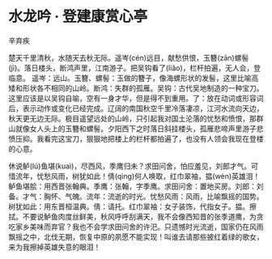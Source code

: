 <link href="../../css/style.css" rel="stylesheet" type="text/css" />

# 水龙吟 · 登建康赏心亭

<span class="r">辛弃疾

<div class="p">

楚天千里清秋，水随天去秋无际。遥岑(cén)远目，献愁供恨，玉簪(zān)螺髻(jì)。落日楼头，断鸿声里，江南游子。把吴钩看了(liǎo)，栏杆拍遍，无人会，登临意。
<span class="comment">遥岑：远山。玉簪、螺髻：玉做的簪子，像海螺形状的发髻，这里比喻高矮和形状各不相同的山岭。断鸿：失群的孤雁。吴钩：古代吴地制造的一种宝刀。这里应该是以吴钩自喻，空有一身才华，但是得不到重用。了：放在动词或形容词后，表示动作或变化已经完成。辽阔的南国秋空千里冷落凄凉，江河水流向天边，秋天更无边无际。极目遥望远处的山岭，只引起我对国土沦落的忧愁和愤恨，那群山就像女人头上的玉簪和螺髻。夕阳西下之时落日斜挂楼头，孤雁悲啼声里游子悲愤压抑。我看完这宝刀，狠狠地把楼上的栏杆都拍遍了，也没有人领会我现在登楼的心意。

休说鲈(lú)鱼堪(kuaì)，尽西风，季鹰归未？求田问舍，怕应羞见，刘郎才气。可惜流年，忧愁风雨，树犹如此！倩(qìng)何人唤取，红巾翠袖，揾(wèn)英雄泪！
<span class="comment">鲈鱼堪脍：用西晋张翰典。季鹰：张翰，字季鹰。求田问舍：置地买房。刘郎：刘备。才气：胸怀、气魄。流年：流逝的时光。忧愁风雨：风雨，比喻飘摇的国势。树犹如此：用东晋桓温典。倩：请托。红巾翠袖：女子装饰，代指女子。揾。擦拭。不要说鲈鱼肉度丝鲜美，秋风呼呼刮满天，我不会像西知晋的张季道鹰，为贪吃家乡美味而弃官？我也不会学求田问舍的许汜。只遗憾时光流逝，国家仍在风雨飘摇之中，北伐无期，恢复中原的夙愿不能实现！叫谁去请那些披红着绿的歌女，来为我擦掉英雄失意的眼泪！
